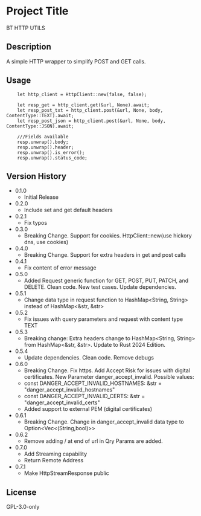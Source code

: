 # Project Title
BT HTTP UTILS

## Description
A simple HTTP wrapper to simplify POST and GET calls.

## Usage
```
    let http_client = HttpClient::new(false, false);

    let resp_get = http_client.get(&url, None).await; 
    let resp_post_txt = http_client.post(&url, None, body, ContentType::TEXT).await;
    let resp_post_json = http_client.post(&url, None, body, ContentType::JSON).await;

    ///Fields available
    resp.unwrap().body;
    resp.unwrap().header;
    resp.unwrap().is_error();
    resp.unwrap().status_code;
```

## Version History
* 0.1.0
    * Initial Release
* 0.2.0
    * Include set and get default headers
* 0.2.1
    * Fix typos
* 0.3.0
    * Breaking  Change. Support for cookies. HttpClient::new(use hickory dns, use cookies)
* 0.4.0
    * Breaking  Change. Support for extra headers in get and post calls    
* 0.4.1
    * Fix content of error message
* 0.5.0
    * Added Request generic function for GET, POST, PUT, PATCH, and DELETE. Clean code. New test cases. Update dependencies.
* 0.5.1
    * Change data type in request function to HashMap<String, String> instead of HashMap<&str, &str>
* 0.5.2
    * Fix issues with query parameters and request with content type TEXT
* 0.5.3
    * Breaking change: Extra headers change to HashMap<String, String> from HashMap<&str, &str>. Update to Rust 2024 Edition.
* 0.5.4
    * Update dependencies. Clean code. Remove debugs
* 0.6.0
    * Breaking Change. Fix https. Add Accept Risk for issues with digital certificates. New Parameter danger_accept_invalid. Possible values:
    * const DANGER_ACCEPT_INVALID_HOSTNAMES: &str = "danger_accept_invalid_hostnames"
    * const DANGER_ACCEPT_INVALID_CERTS: &str = "danger_accept_invalid_certs"
    * Added support to external PEM (digital certificates)
* 0.6.1
    * Breaking Change. Change in danger_accept_invalid data type to Option<Vec<(String,bool)>>
* 0.6.2
    * Remove adding / at end of url in Qry Params are added.
* 0.7.0
    * Add Streaming capability
    * Return Remote Address
* 0.7.1
    * Make HttpStreamResponse public


## License
GPL-3.0-only